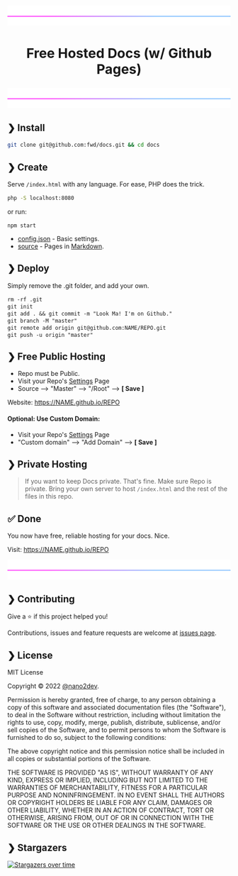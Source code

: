 ![line](https://github.com/fwd/n2/raw/master/.github/line.png)

<h2 align="center" style="font-size: 30px">Free Hosted Docs (w/ Github Pages)</h2>

![line](https://github.com/fwd/n2/raw/master/.github/line.png)

## ❯ Install

```bash
git clone git@github.com:fwd/docs.git && cd docs
```

## ❯ Create

Serve ```/index.html``` with any language. For ease, PHP does the trick.

```bash
php -S localhost:8080
```

or run:

```
npm start
```

- [config.json](/config.json) - Basic settings.
- [source](/source) - Pages in [Markdown](https://www.markdownguide.org/cheat-sheet/#basic-syntax).

## ❯ Deploy

Simply remove the .git folder, and add your own. 

```
rm -rf .git
git init
git add . && git commit -m "Look Ma! I'm on Github."
git branch -M "master"
git remote add origin git@github.com:NAME/REPO.git
git push -u origin "master"
```

## ❯ Free Public Hosting

- Repo must be Public.
- Visit your Repo's [Settings](/../../settings/pages) Page
- Source --> "Master" --> "/Root" --> **\[ Save \]**

Website: https://NAME.github.io/REPO

#### Optional: Use Custom Domain:

- Visit your Repo's [Settings](/../../settings/pages) Page
- "Custom domain" --> "Add Domain" --> **\[ Save \]**

## ❯ Private Hosting

> If you want to keep Docs private. That's fine. Make sure Repo is private. Bring your own server to host ```/index.html``` and the rest of the files in this repo. 

## ✅ Done

You now have free, reliable hosting for your docs. Nice.

Visit: https://NAME.github.io/REPO

![line](https://github.com/fwd/n2/raw/master/.github/line.png)

## ❯ Contributing

Give a ⭐️ if this project helped you!

Contributions, issues and feature requests are welcome at [issues page](https://github.com/fwd/n2/issues).

## ❯ License

MIT License

Copyright © 2022 [@nano2dev](https://twitter.com/nano2dev).

Permission is hereby granted, free of charge, to any person obtaining a copy
of this software and associated documentation files (the "Software"), to deal
in the Software without restriction, including without limitation the rights
to use, copy, modify, merge, publish, distribute, sublicense, and/or sell
copies of the Software, and to permit persons to whom the Software is
furnished to do so, subject to the following conditions:

The above copyright notice and this permission notice shall be included in all
copies or substantial portions of the Software.

THE SOFTWARE IS PROVIDED "AS IS", WITHOUT WARRANTY OF ANY KIND, EXPRESS OR
IMPLIED, INCLUDING BUT NOT LIMITED TO THE WARRANTIES OF MERCHANTABILITY,
FITNESS FOR A PARTICULAR PURPOSE AND NONINFRINGEMENT. IN NO EVENT SHALL THE
AUTHORS OR COPYRIGHT HOLDERS BE LIABLE FOR ANY CLAIM, DAMAGES OR OTHER
LIABILITY, WHETHER IN AN ACTION OF CONTRACT, TORT OR OTHERWISE, ARISING FROM,
OUT OF OR IN CONNECTION WITH THE SOFTWARE OR THE USE OR OTHER DEALINGS IN THE
SOFTWARE.

## ❯ Stargazers

[![Stargazers over time](https://starchart.cc/fwd/docs.svg)](https://github.com/fwd/docs)
